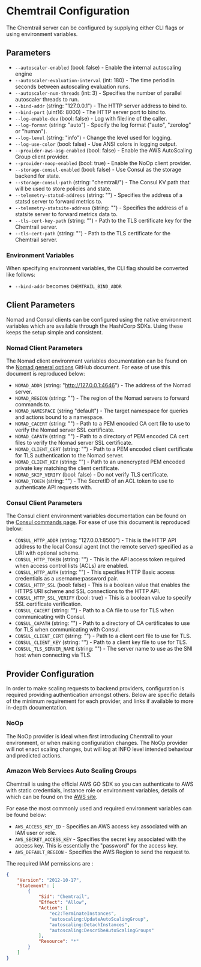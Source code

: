 # Chemtrail Configuration

The Chemtrail server can be configured by supplying either CLI flags or using environment variables.

## Parameters

* `--autoscaler-enabled` (bool: false) - Enable the internal autoscaling engine
* `--autoscaler-evaluation-interval` (int: 180) - The time period in seconds between autoscaling evaluation runs.
* `--autoscaler-num-threads` (int: 3) - Specifies the number of parallel autoscaler threads to run.
* `--bind-addr` (string: "127.0.0.1") - The HTTP server address to bind to.
* `--bind-port` (uint16: 8000) - The HTTP server port to bind to.
* `--log-enable-dev` (bool: false) - Log with file:line of the caller.
* `--log-format` (string: "auto") - Specify the log format ("auto", "zerolog" or "human").
* `--log-level` (string: "info") - Change the level used for logging.
* `--log-use-color` (bool: false) - Use ANSI colors in logging output.
* `--provider-aws-asg-enabled` (bool: false) - Enable the AWS AutoScaling Group client provider.
* `--provider-noop-enabled` (bool: true) - Enable the NoOp client provider.
* `--storage-consul-enabled` (bool: false) - Use Consul as the storage backend for state.
* `--storage-consul-path` (string: "chemtrail/") - The Consul KV path that will be used to store policies and state.
* `--telemetry-statsd-address` (string: "") - Specifies the address of a statsd server to forward metrics to.
* `--telemetry-statsite-address` (string: "") - Specifies the address of a statsite server to forward metrics data to.
* `--tls-cert-key-path` (string: "") - Path to the TLS certificate key for the Chemtrail server.
* `--tls-cert-path` (string: "") - Path to the TLS certificate for the Chemtrail server.

### Environment Variables

When specifying environment variables, the CLI flag should be converted like follows:
* `--bind-addr` becomes `CHEMTRAIL_BIND_ADDR`

## Client Parameters

Nomad and Consul clients can be configured using the native environment variables which are available through the HashiCorp SDKs. Using these keeps the setup simple and consistent.

### Nomad Client Parameters

The Nomad client environment variables documentation can be found on the [Nomad general options](https://github.com/hashicorp/nomad/blob/22fd62753510a4a41c1b8f1d117ea1a90b48df06/website/source/docs/commands/_general_options.html.md) GitHub document. For ease of use this document is reproduced below:

* `NOMAD_ADDR` (string: "http://127.0.0.1:4646") - The address of the Nomad server.
* `NOMAD_REGION` (string: "") - The region of the Nomad servers to forward commands to.
* `NOMAD_NAMESPACE` (string "default") - The target namespace for queries and actions bound to a namespace.
* `NOMAD_CACERT` (string: "") - Path to a PEM encoded CA cert file to use to verify the Nomad server SSL certificate.
* `NOMAD_CAPATH` (string: "") - Path to a directory of PEM encoded CA cert files to verify the Nomad server SSL certificate.
* `NOMAD_CLIENT_CERT` (string: "") - Path to a PEM encoded client certificate for TLS authentication to the Nomad server.
* `NOMAD_CLIENT_KEY` (string: "") - Path to an unencrypted PEM encoded private key matching the client certificate.
* `NOMAD_SKIP_VERIFY` (bool: false) - Do not verify TLS certificate.
* `NOMAD_TOKEN` (string: "") - The SecretID of an ACL token to use to authenticate API requests with.

### Consul Client Parameters

The Consul client environment variables documentation can be found on the [Consul commands page](https://www.consul.io/docs/commands/index.html#environment-variables). For ease of use this document is reproduced below:

* `CONSUL_HTTP_ADDR` (string: "127.0.0.1:8500") - This is the HTTP API address to the local Consul agent (not the remote server) specified as a URI with optional scheme.
* `CONSUL_HTTP_TOKEN` (string: "") - This is the API access token required when access control lists (ACLs) are enabled.
* `CONSUL_HTTP_AUTH` (string: "") - This specifies HTTP Basic access credentials as a username:password pair.
* `CONSUL_HTTP_SSL` (bool: false) - This is a boolean value that enables the HTTPS URI scheme and SSL connections to the HTTP API.
* `CONSUL_HTTP_SSL_VERIFY` (bool: true) - This is a boolean value to specify SSL certificate verification.
* `CONSUL_CACERT` (string: "") - Path to a CA file to use for TLS when communicating with Consul.
* `CONSUL_CAPATH` (string: "") - Path to a directory of CA certificates to use for TLS when communicating with Consul.
* `CONSUL_CLIENT_CERT` (string: "") - Path to a client cert file to use for TLS.
* `CONSUL_CLIENT_KEY` (string: "") - Path to a client key file to use for TLS.
* `CONSUL_TLS_SERVER_NAME` (string: "") - The server name to use as the SNI host when connecting via TLS.

## Provider Configuration

In order to make scaling requests to backend providers, configuration is required providing authentication amongst others. Below are specific details of the minimum requirement for each provider, and links if available to more in-depth documentation.

### NoOp

The NoOp provider is ideal when first introducing Chemtrail to your environment, or when making configuration changes. The NoOp provider will not enact scaling changes, but will log at INFO level intended behaviour and predicted actions.

### Amazon Web Services Auto Scaling Groups

Chemtrail is using the official AWS GO SDK so you can authenticate to AWS with static credentials, instance role or environment variables, details of which can be found on the [AWS site](https://docs.aws.amazon.com/cli/latest/userguide/cli-configure-envvars.html). 

For ease the most commonly used and required environment variables can be found below:

* `AWS_ACCESS_KEY_ID` - Specifies an AWS access key associated with an IAM user or role.
* `AWS_SECRET_ACCESS_KEY` - Specifies the secret key associated with the access key. This is essentially the "password" for the access key.
* `AWS_DEFAULT_REGION` - Specifies the AWS Region to send the request to.

The required IAM permissions are :

```json
{
    "Version": "2012-10-17",
    "Statement": [
        {
            "Sid": "Chemtrail",
            "Effect": "Allow",
            "Action": [
                "ec2:TerminateInstances",
                "autoscaling:UpdateAutoScalingGroup",
                "autoscaling:DetachInstances",
                "autoscaling:DescribeAutoScalingGroups"
            ],
            "Resource": "*"
        }
    ]
}
```
